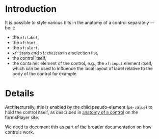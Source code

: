 # Introduction #

It is possible to style various bits in the anatomy of a control separately -- be it:
  * the `xf:label`,
  * the `xf:hint`,
  * the `xf:alert`,
  * `xf:item`s and `xf:choice`s in a selection list,
  * the control itself,
  * the container element of the control, e.g., the `xf:input` element itself, which can be used to influence the local layout of label relative to the body of the control for example.

# Details #

Architecturally, this is enabled by the child pseudo-element (`pe-value`) to hold the control itself, as described in [anatomy of a control](http://www.formsplayer.com/node/121) on the formsPlayer site.

We need to document this as part of the broader documentation on how controls work.